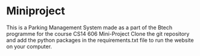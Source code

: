 # Miniproject
This is a Parking Management System made as a part of the Btech programme for the course CS14 606 Mini-Project
Clone the git repository and add the python packages in the requirements.txt file to run the website on your computer.
